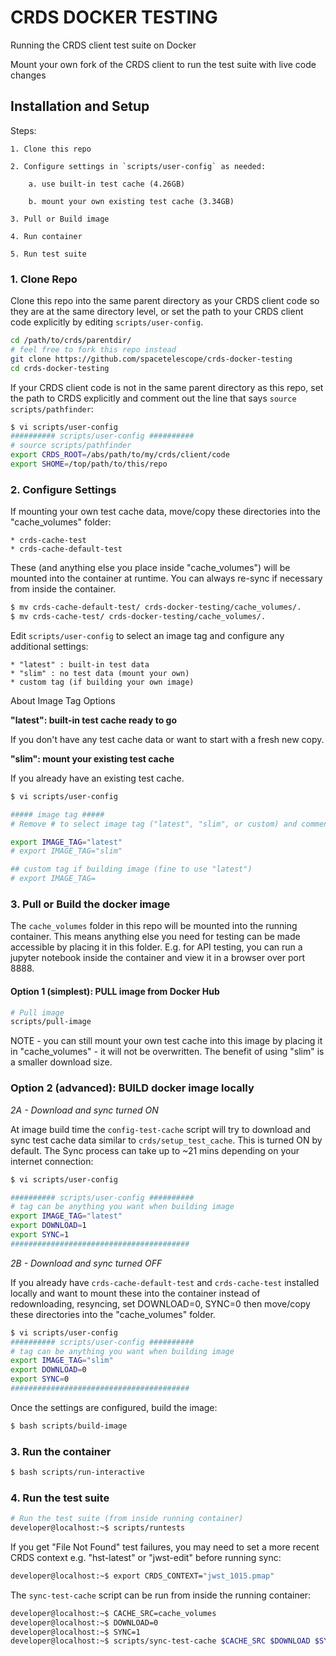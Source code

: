 # CRDS DOCKER TESTING

Running the CRDS client test suite on Docker

Mount your own fork of the CRDS client to run the test suite with live code changes


## Installation and Setup

Steps:

    1. Clone this repo

    2. Configure settings in `scripts/user-config` as needed:
    
        a. use built-in test cache (4.26GB)

        b. mount your own existing test cache (3.34GB)

    3. Pull or Build image

    4. Run container

    5. Run test suite


### 1. Clone Repo

Clone this repo into the same parent directory as your CRDS client code so they are at the same directory level, or set the path to your CRDS client code explicitly by editing `scripts/user-config`.

```bash
cd /path/to/crds/parentdir/
# feel free to fork this repo instead
git clone https://github.com/spacetelescope/crds-docker-testing
cd crds-docker-testing
```

If your CRDS client code is not in the same parent directory as this repo, set the path to CRDS explicitly and comment out the line that says `source scripts/pathfinder`:

```bash
$ vi scripts/user-config
########## scripts/user-config ##########
# source scripts/pathfinder
export CRDS_ROOT=/abs/path/to/my/crds/client/code
export SHOME=/top/path/to/this/repo
```

### 2. Configure Settings

If mounting your own test cache data, move/copy these directories into the "cache_volumes" folder:

    * crds-cache-test
    * crds-cache-default-test

These (and anything else you place inside "cache_volumes") will be mounted into the container at runtime. You can always re-sync if necessary from inside the container.

```bash
$ mv crds-cache-default-test/ crds-docker-testing/cache_volumes/.
$ mv crds-cache-test/ crds-docker-testing/cache_volumes/.
```

Edit `scripts/user-config` to select an image tag and configure any additional settings:

    * "latest" : built-in test data
    * "slim" : no test data (mount your own)
    * custom tag (if building your own image)

About Image Tag Options

**"latest": built-in test cache ready to go**

If you don't have any test cache data or want to start with a fresh new copy.

**"slim": mount your existing test cache**

If you already have an existing test cache.


```bash
$ vi scripts/user-config

##### image tag #####
# Remove # to select image tag ("latest", "slim", or custom) and comment out the others

export IMAGE_TAG="latest"
# export IMAGE_TAG="slim"

## custom tag if building image (fine to use "latest")
# export IMAGE_TAG=
```

### 3. Pull or Build the docker image

The `cache_volumes` folder in this repo will be mounted into the running container. This means anything else you need for testing can be made accessible by placing it in this folder. E.g. for API testing, you can run a jupyter notebook inside the container and view it in a browser over port 8888.


#### Option 1 (simplest): PULL image from Docker Hub

```bash
# Pull image
scripts/pull-image
```

NOTE - you can still mount your own test cache into this image by placing it in "cache_volumes" - it will not be overwritten. The benefit of using "slim" is a smaller download size.


### Option 2 (advanced): BUILD docker image locally

*2A - Download and sync turned ON* 

At image build time the `config-test-cache` script will try to download and sync test cache data similar to `crds/setup_test_cache`. This is turned ON by default. The Sync process can take up to ~21 mins depending on your internet connection:

```bash
$ vi scripts/user-config

########## scripts/user-config ##########
# tag can be anything you want when building image
export IMAGE_TAG="latest"
export DOWNLOAD=1
export SYNC=1
########################################
```

*2B - Download and sync turned OFF* 

If you already have  `crds-cache-default-test` and `crds-cache-test` installed locally and want to mount these into the container instead of redownloading, resyncing, set DOWNLOAD=0, SYNC=0 then move/copy these directories into the "cache_volumes" folder.

```bash
$ vi scripts/user-config
########## scripts/user-config ##########
# tag can be anything you want when building image
export IMAGE_TAG="slim"
export DOWNLOAD=0
export SYNC=0
########################################
```

Once the settings are configured, build the image:

```bash
$ bash scripts/build-image
```

### 3. Run the container

```bash
$ bash scripts/run-interactive
```

### 4. Run the test suite

```bash
# Run the test suite (from inside running container)
developer@localhost:~$ scripts/runtests
```

If you get "File Not Found" test failures, you may need to set a more recent CRDS context e.g. "hst-latest" or "jwst-edit" before running sync:

```bash
developer@localhost:~$ export CRDS_CONTEXT="jwst_1015.pmap"
```

The `sync-test-cache` script can be run from inside the running container:

```bash
developer@localhost:~$ CACHE_SRC=cache_volumes
developer@localhost:~$ DOWNLOAD=0
developer@localhost:~$ SYNC=1
developer@localhost:~$ scripts/sync-test-cache $CACHE_SRC $DOWNLOAD $SYNC
```
